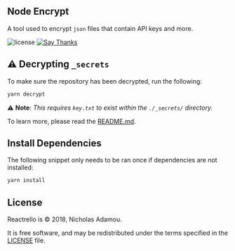## Node Encrypt

A tool used to encrypt `json` files that contain API keys and more.

![license](https://img.shields.io/apm/l/vim-mode.svg)
[![Say Thanks](https://img.shields.io/badge/say-thanks-ff69b4.svg)](https://saythanks.io/to/NicholasAdamou)

## ⚠️ Decrypting `_secrets`

To make sure the repository has been decrypted, run the following:

```bash
yarn decrypt
```

⚠️ **Note**: _This requires `key.txt` to exist within the `./_secrets/` directory._

To learn more, please read the [README.md](_secrets/README.md).

## Install Dependencies

The following snippet only needs to be ran once if dependencies are not installed:

```bash
yarn install
```

## License

Reactrello is © 2018, Nicholas Adamou.

It is free software, and may be redistributed under the terms specified in the [LICENSE] file.

[LICENSE]: LICENSE
